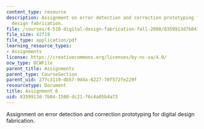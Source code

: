 ```yaml
---
content_type: resource
description: Assignment on error detection and correction prototyping for digital
  design fabrication.
file: /courses/4-510-digital-design-fabrication-fall-2008/8359913d7b841580dc21f6c4a05b4a73_assn6.pdf
file_size: 42719
file_type: application/pdf
learning_resource_types:
- Assignments
license: https://creativecommons.org/licenses/by-nc-sa/4.0/
ocw_type: OCWFile
parent_title: Assignments
parent_type: CourseSection
parent_uid: 277c3119-db57-9d4a-6227-70f572fe229f
resourcetype: Document
title: Assignment 6
uid: 8359913d-7b84-1580-dc21-f6c4a05b4a73
---
```

Assignment on error detection and correction prototyping for digital design fabrication.